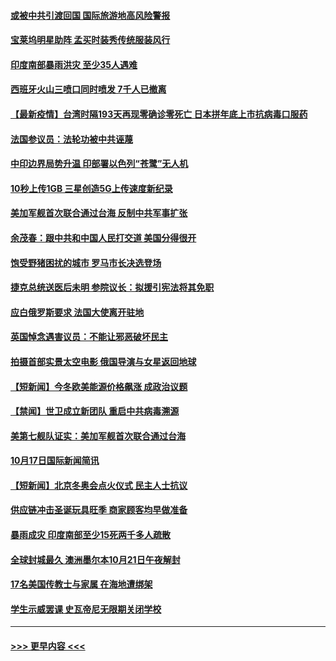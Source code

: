#### [或被中共引渡回国 国际旅游地高风险警报](../pages/prog202/a103246310.md?t=10190901) 
#### [宝莱坞明星助阵 孟买时装秀传统服装风行](../pages/prog202/a103246279.md?t=10190901) 
#### [印度南部暴雨洪灾 至少35人遇难](../pages/prog202/a103246259.md?t=10190901) 
#### [西班牙火山三喷口同时喷发 7千人已撤离](../pages/prog202/a103246250.md?t=10190901) 
#### [【最新疫情】台湾时隔193天再现零确诊零死亡 日本拼年底上市抗病毒口服药](../pages/prog202/a103246112.md?t=10190901) 
#### [法国参议员：法轮功被中共诬蔑](../pages/prog202/a103246004.md?t=10190901) 
#### [中印边界局势升温 印部署以色列“苍鹭”无人机](../pages/prog202/a103245905.md?t=10190901) 
#### [10秒上传1GB 三星创造5G上传速度新纪录](../pages/prog202/a103245894.md?t=10190901) 
#### [美加军舰首次联合通过台海 反制中共军事扩张](../pages/prog202/a103245819.md?t=10190901) 
#### [余茂春：跟中共和中国人民打交道 美国分得很开](../pages/prog202/a103245722.md?t=10190901) 
#### [饱受野猪困扰的城市 罗马市长决选登场](../pages/prog202/a103245686.md?t=10190901) 
#### [捷克总统送医后未明 参院议长：拟援引宪法将其免职](../pages/prog202/a103245672.md?t=10190901) 
#### [应白俄罗斯要求 法国大使离开驻地](../pages/prog202/a103245652.md?t=10190901) 
#### [英国悼念遇害议员：不能让邪恶破坏民主](../pages/prog202/a103245533.md?t=10190901) 
#### [拍摄首部实景太空电影 俄国导演与女星返回地球](../pages/prog202/a103245521.md?t=10190901) 
#### [【短新闻】今冬欧美能源价格飙涨 成政治议题](../pages/prog202/a103245345.md?t=10190901) 
#### [【禁闻】世卫成立新团队 重启中共病毒溯源](../pages/prog202/a103245328.md?t=10190901) 
#### [美第七舰队证实：美加军舰首次联合通过台海](../pages/prog202/a103245353.md?t=10190901) 
#### [10月17日国际新闻简讯](../pages/prog202/a103245370.md?t=10190901) 
#### [【短新闻】北京冬奥会点火仪式 民主人士抗议](../pages/prog202/a103245347.md?t=10190901) 
#### [供应链冲击圣诞玩具旺季 商家顾客均早做准备](../pages/prog202/a103245336.md?t=10190901) 
#### [暴雨成灾 印度南部至少15死两千多人疏散](../pages/prog202/a103245308.md?t=10190901) 
#### [全球封城最久 澳洲墨尔本10月21日午夜解封](../pages/prog202/a103245290.md?t=10190901) 
#### [17名美国传教士与家属 在海地遭绑架](../pages/prog202/a103245243.md?t=10190901) 
#### [学生示威罢课 史瓦帝尼无限期关闭学校](../pages/prog202/a103245238.md?t=10190901) 

----
#### [ >>> 更早内容 <<< ](../indexes/prog202-earlier.md)
